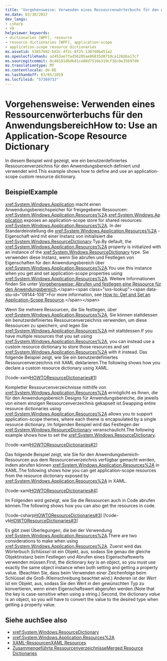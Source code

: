 ```yaml
---
title: 'Vorgehensweise: Verwenden eines Ressourcenwörterbuchs für den Anwendungsbereich'
ms.date: 03/30/2017
dev_langs:
- csharp
- vb
helpviewer_keywords:
- dictionaries [WPF], resource
- resource dictionaries [WPF], application-scope
- application-scope resource dictionaries
ms.assetid: 53857682-bd2c-4f2c-8f25-1307d0b451a2
ms.openlocfilehash: a2453ae7fad56205ae06835d8710ca126bba17c7
ms.sourcegitcommit: 0c48191d6d641ce88d7510e319cf38c0e35697d0
ms.translationtype: MT
ms.contentlocale: de-DE
ms.lasthandoff: 03/05/2019
ms.locfileid: "57369733"
---
```

# <a name="how-to-use-an-application-scope-resource-dictionary"></a><span data-ttu-id="09144-102">Vorgehensweise: Verwenden eines Ressourcenwörterbuchs für den Anwendungsbereich</span><span class="sxs-lookup"><span data-stu-id="09144-102">How to: Use an Application-Scope Resource Dictionary</span></span>
<span data-ttu-id="09144-103">In diesem Beispiel wird gezeigt, wie ein benutzerdefiniertes Ressourcenverzeichnis für den Anwendungsbereich definiert und verwendet wird.</span><span class="sxs-lookup"><span data-stu-id="09144-103">This example shows how to define and use an application-scope custom resource dictionary.</span></span>  
  
## <a name="example"></a><span data-ttu-id="09144-104">Beispiel</span><span class="sxs-lookup"><span data-stu-id="09144-104">Example</span></span>  
 <span data-ttu-id="09144-105"><xref:System.Windows.Application> macht einen Anwendungsbereichspeicher für freigegebene Ressourcen: <xref:System.Windows.Application.Resources%2A>.</span><span class="sxs-lookup"><span data-stu-id="09144-105"><xref:System.Windows.Application> exposes an application-scope store for shared resources: <xref:System.Windows.Application.Resources%2A>.</span></span> <span data-ttu-id="09144-106">In der Standardeinstellung die <xref:System.Windows.Application.Resources%2A> -Eigenschaft wird mit einer Instanz von initialisiert die <xref:System.Windows.ResourceDictionary> Typ.</span><span class="sxs-lookup"><span data-stu-id="09144-106">By default, the <xref:System.Windows.Application.Resources%2A> property is initialized with an instance of the <xref:System.Windows.ResourceDictionary> type.</span></span> <span data-ttu-id="09144-107">Sie verwenden diese Instanz, wenn Sie abrufen und Festlegen von Eigenschaften für den Anwendungsbereich über <xref:System.Windows.Application.Resources%2A>.</span><span class="sxs-lookup"><span data-stu-id="09144-107">You use this instance when you get and set application-scope properties using <xref:System.Windows.Application.Resources%2A>.</span></span> <span data-ttu-id="09144-108">Weitere Informationen finden Sie unter [Vorgehensweise: Abrufen und festlegen eine Ressource für den Anwendungsbereich](https://docs.microsoft.com/previous-versions/dotnet/netframework-4.0/aa348547(v=vs.100)).</span><span class="sxs-lookup"><span data-stu-id="09144-108">For more information, see [How to: Get and Set an Application-Scope Resource](https://docs.microsoft.com/previous-versions/dotnet/netframework-4.0/aa348547(v=vs.100)).</span></span>
  
 <span data-ttu-id="09144-109">Wenn Sie mehrere Ressourcen, die Sie festlegen, über <xref:System.Windows.Application.Resources%2A>, Sie können stattdessen ein benutzerdefiniertes Ressourcenverzeichnis verwenden, um diese Ressourcen zu speichern, und legen Sie <xref:System.Windows.Application.Resources%2A> mit stattdessen.</span><span class="sxs-lookup"><span data-stu-id="09144-109">If you have multiple resources that you set using <xref:System.Windows.Application.Resources%2A>, you can instead use a custom resource dictionary to store those resources and set <xref:System.Windows.Application.Resources%2A> with it instead.</span></span> <span data-ttu-id="09144-110">Das folgende Beispiel zeigt, wie Sie ein benutzerdefiniertes Ressourcenverzeichnis mit XAML deklarieren.</span><span class="sxs-lookup"><span data-stu-id="09144-110">The following shows how you declare a custom resource dictionary using XAML.</span></span>
  
 [!code-xaml[HOWTOResourceDictionaries#1](~/samples/snippets/csharp/VS_Snippets_Wpf/HowToResourceDictionaries/CSharp/MyResourceDictionary.xaml#1)]  
  
 <span data-ttu-id="09144-111">Kompletter Ressourcenverzeichnisse mithilfe von <xref:System.Windows.Application.Resources%2A> ermöglicht es Ihnen, die für den Anwendungsbereich Designs für Anwendungsbereiche, die jeweils von einem einzigen Ressourcenverzeichnis gekapselt ist.</span><span class="sxs-lookup"><span data-stu-id="09144-111">Swapping entire resource dictionaries using <xref:System.Windows.Application.Resources%2A> allows you to support application-scope themes, where each theme is encapsulated by a single resource dictionary.</span></span> <span data-ttu-id="09144-112">Im folgenden Beispiel wird das Festlegen der <xref:System.Windows.ResourceDictionary> veranschaulicht.</span><span class="sxs-lookup"><span data-stu-id="09144-112">The following example shows how to set the <xref:System.Windows.ResourceDictionary>.</span></span>  
  
 [!code-xaml[HOWTOResourceDictionaries#2](~/samples/snippets/csharp/VS_Snippets_Wpf/HowToResourceDictionaries/CSharp/App.xaml#2)]  
  
 <span data-ttu-id="09144-113">Das folgende Beispiel zeigt, wie Sie für den Anwendungsbereich-Ressourcen aus dem Ressourcenverzeichnis verfügbar gemacht werden, indem abrufen können <xref:System.Windows.Application.Resources%2A> in XAML.</span><span class="sxs-lookup"><span data-stu-id="09144-113">The following shows how you can get application-scope resources from the resource dictionary exposed by <xref:System.Windows.Application.Resources%2A> in XAML.</span></span>  
  
 [!code-xaml[HOWTOResourceDictionaries#4](~/samples/snippets/csharp/VS_Snippets_Wpf/HowToResourceDictionaries/CSharp/MainWindow.xaml#4)]  
  
 <span data-ttu-id="09144-114">Im Folgenden wird gezeigt, wie Sie die Ressourcen auch in Code abrufen können.</span><span class="sxs-lookup"><span data-stu-id="09144-114">The following shows how you can also get the resources in code.</span></span>  
  
 [!code-csharp[HOWTOResourceDictionaries#3](~/samples/snippets/csharp/VS_Snippets_Wpf/HowToResourceDictionaries/CSharp/MainWindow.xaml.cs#3)]
 [!code-vb[HOWTOResourceDictionaries#3](~/samples/snippets/visualbasic/VS_Snippets_Wpf/HowToResourceDictionaries/VB/MainWindow.xaml.vb#3)]  
  
 <span data-ttu-id="09144-115">Es gibt zwei Überlegungen, die bei der Verwendung <xref:System.Windows.Application.Resources%2A>.</span><span class="sxs-lookup"><span data-stu-id="09144-115">There are two considerations to make when using <xref:System.Windows.Application.Resources%2A>.</span></span> <span data-ttu-id="09144-116">Zuerst wird das Wörterbuch *Schlüssel* ist ein Objekt, aus, sodass Sie genau die gleiche Objektinstanz beim Festlegen und Abrufen eines Eigenschaftswerts verwenden müssen.</span><span class="sxs-lookup"><span data-stu-id="09144-116">First, the dictionary *key* is an object, so you must use exactly the same object instance when both setting and getting a property value.</span></span> <span data-ttu-id="09144-117">(Beachten Sie, dass beim Verwenden einer Zeichenfolge beim Schlüssel die Groß-/Kleinschreibung beachtet wird.) Anderen ist der *Wert* ist ein Objekt, aus, sodass Sie den Wert in den gewünschten Typ zu konvertieren, wenn einen Eigenschaftswert abgerufen werden.</span><span class="sxs-lookup"><span data-stu-id="09144-117">(Note that the key is case-sensitive when using a string.) Second, the dictionary *value* is an object, so you will have to convert the value to the desired type when getting a property value.</span></span>  
  
## <a name="see-also"></a><span data-ttu-id="09144-118">Siehe auch</span><span class="sxs-lookup"><span data-stu-id="09144-118">See also</span></span>
- <xref:System.Windows.ResourceDictionary>
- <xref:System.Windows.Application.Resources%2A>
- [<span data-ttu-id="09144-119">XAML-Ressourcen</span><span class="sxs-lookup"><span data-stu-id="09144-119">XAML Resources</span></span>](../advanced/xaml-resources.md)
- [<span data-ttu-id="09144-120">Zusammengeführte Ressourcenverzeichnisse</span><span class="sxs-lookup"><span data-stu-id="09144-120">Merged Resource Dictionaries</span></span>](../advanced/merged-resource-dictionaries.md)
